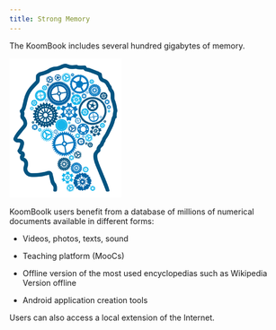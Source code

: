 ```yaml
---
title: Strong Memory
---
```




The KoomBook includes several hundred gigabytes of memory.

![](memoire.png)

KoomBoolk users benefit from a database of millions of numerical documents available in different forms:

- Videos, photos, texts, sound

- Teaching platform (MooCs)

- Offline version of the most used encyclopedias such as Wikipedia Version offline

- Android application creation tools



Users can also access a local extension of the Internet.